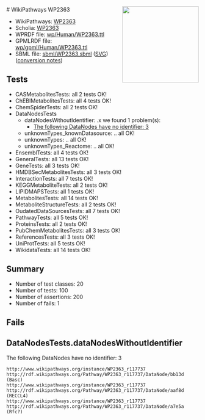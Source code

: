 <img style="float: right; width: 200px" src="../logo.png" />
# WikiPathways WP2363

* WikiPathways: [WP2363](https://identifiers.org/wikipathways:WP2363)
* Scholia: [WP2363](https://scholia.toolforge.org/wikipathways/WP2363)
* WPRDF file: [wp/Human/WP2363.ttl](../wp/Human/WP2363.ttl)
* GPMLRDF file: [wp/gpml/Human/WP2363.ttl](../wp/gpml/Human/WP2363.ttl)
* SBML file: [sbml/WP2363.sbml](../sbml/WP2363.sbml) ([SVG](../sbml/WP2363.svg)) ([conversion notes](../sbml/WP2363.txt))

## Tests
* CASMetabolitesTests: all 2 tests OK!
* ChEBIMetabolitesTests: all 4 tests OK!
* ChemSpiderTests: all 2 tests OK!
* DataNodesTests
    * dataNodesWithoutIdentifier: .x we found 1 problem(s):
        * [The following DataNodes have no identifier: 3](#d2d32fa2)
    * unknownTypes_knownDatasource: .. all OK!
    * unknownTypes: .. all OK!
    * unknownTypes_Reactome: .. all OK!
* EnsemblTests: all 4 tests OK!
* GeneralTests: all 13 tests OK!
* GeneTests: all 3 tests OK!
* HMDBSecMetabolitesTests: all 3 tests OK!
* InteractionTests: all 7 tests OK!
* KEGGMetaboliteTests: all 2 tests OK!
* LIPIDMAPSTests: all 1 tests OK!
* MetabolitesTests: all 14 tests OK!
* MetaboliteStructureTests: all 2 tests OK!
* OudatedDataSourcesTests: all 7 tests OK!
* PathwayTests: all 5 tests OK!
* ProteinsTests: all 2 tests OK!
* PubChemMetabolitesTests: all 3 tests OK!
* ReferencesTests: all 3 tests OK!
* UniProtTests: all 5 tests OK!
* WikidataTests: all 14 tests OK!


## Summary

* Number of test classes: 20
* Number of tests: 100
* Number of assertions: 200
* Number of fails: 1

## Fails

<a name="d2d32fa2" />

## DataNodesTests.dataNodesWithoutIdentifier

The following DataNodes have no identifier: 3
```
http://www.wikipathways.org/instance/WP2363_r117737 http://rdf.wikipathways.org/Pathway/WP2363_r117737/DataNode/bb13d (Basc)
http://www.wikipathways.org/instance/WP2363_r117737 http://rdf.wikipathways.org/Pathway/WP2363_r117737/DataNode/aaf8d (RECCL4)
http://www.wikipathways.org/instance/WP2363_r117737 http://rdf.wikipathways.org/Pathway/WP2363_r117737/DataNode/a7e5a (Rfc?)
```

